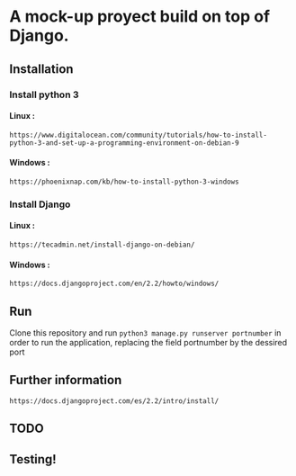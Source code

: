 # A mock-up proyect build on top of Django.

## Installation

### Install python 3

#### Linux :

```https://www.digitalocean.com/community/tutorials/how-to-install-python-3-and-set-up-a-programming-environment-on-debian-9```

#### Windows :

```https://phoenixnap.com/kb/how-to-install-python-3-windows```

### Install Django

#### Linux :

```https://tecadmin.net/install-django-on-debian/```

#### Windows :

```https://docs.djangoproject.com/en/2.2/howto/windows/```

## Run

Clone this repository and run ```python3 manage.py runserver portnumber``` in order to run the application, replacing the field portnumber by the dessired port

## Further information

```https://docs.djangoproject.com/es/2.2/intro/install/```


## TODO

## Testing!
